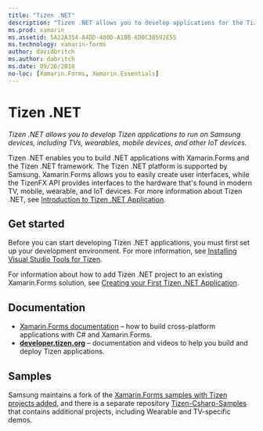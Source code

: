 ```yaml
---
title: "Tizen .NET"
description: "Tizen .NET allows you to develop applications for the Tizen operating system, which runs on Samsung devices, including TVs, wearables, mobile devices, and other IoT devices."
ms.prod: xamarin
ms.assetid: 5A22A354-A4DD-480D-A1BB-6D0C38592E55
ms.technology: xamarin-forms
author: davidbritch
ms.author: dabritch
ms.date: 09/26/2018
no-loc: [Xamarin.Forms, Xamarin.Essentials]
---
```


# Tizen .NET

_Tizen .NET allows you to develop Tizen applications to run on Samsung devices, including TVs, wearables, mobile devices, and other IoT devices._

Tizen .NET enables you to build .NET applications with Xamarin.Forms and the Tizen .NET framework. The Tizen .NET platform is supported by Samsung. Xamarin.Forms allows you to easily create user interfaces, while the TizenFX API provides interfaces to the hardware that's found in modern TV, mobile, wearable, and IoT devices. For more information about Tizen .NET, see [Introduction to Tizen .NET Application](https://developer.tizen.org/development/training/.net-application).

## Get started

Before you can start developing Tizen .NET applications, you must first set up your development environment. For more information, see [Installing Visual Studio Tools for Tizen](https://developer.tizen.org/development/visual-studio-tools-tizen/installing-visual-studio-tools-tizen).

For information about how to add Tizen .NET project to an existing Xamarin.Forms solution, see [Creating your First Tizen .NET Application](https://developer.tizen.org/development/training/.net-application/creating-your-first-tizen-.net-application).

## Documentation

- [Xamarin.Forms documentation](~/xamarin-forms/index.yml) &ndash; how to build cross-platform applications with C# and Xamarin.Forms.
- [**developer.tizen.org**](https://developer.tizen.org/development) &ndash; documentation and videos to help you build and deploy Tizen applications.

## Samples

Samsung maintains a fork of the [Xamarin.Forms samples with Tizen projects added](https://github.com/Samsung/xamarin-forms-samples), and there is a separate repository [Tizen-Csharp-Samples](https://github.com/Samsung/Tizen-CSharp-Samples) that contains additional projects, including Wearable and TV-specific demos.
